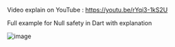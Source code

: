 Video explain on YouTube : https://youtu.be/rYqi3-1kS2U

Full example for Null safety in Dart with explanation

![image](https://user-images.githubusercontent.com/101535118/206941362-910f449a-c9b6-4eb6-8ee7-920fcaca484a.png)
